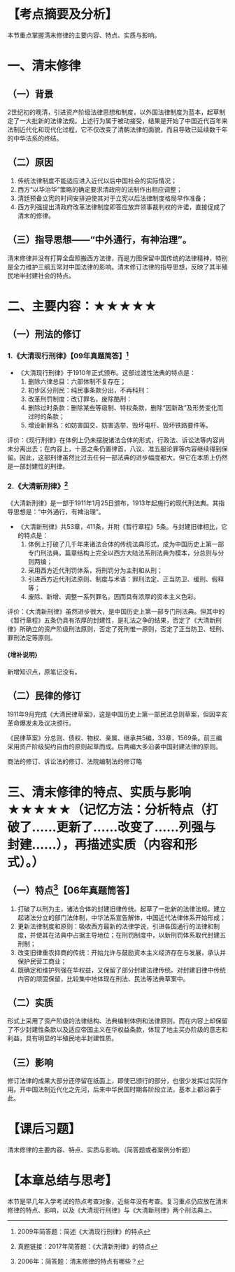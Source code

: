 # 【考点摘要及分析】
本节重点掌握清末修律的主要内容、特点、实质与影响。
# 一、清末修律
## （一）背景
2世纪初的晚清，引进资产阶级法律思想和制度，以外国法律制度为蓝本，起草制定了一大批新的法律法规。上述行为属于被动接受，结果是开始了中国近代百年来法制近代化和现代化过程，它不仅改变了清朝法律的面貌，而且导致已延续数千年的中华法系的终结。
## （二）原因
1. 传统法律制度不能适应进入近代以后中国社会的实际情况；
2. 西方“以华治华”策略的确定要求清政府的法制作出相应调整；
3. 清廷预备立宪的时间安排迫使其对于立宪以后法律制度格局早作准备；
4. 西方列强提出清政府改革法律制度即答应放弃领事裁判权的许诺，直接促成了清末的修律。
## （三）指导思想——“中外通行，有神治理”。
清末修律并没有打算全盘照搬西方法律，而是力图保留中国传统的法律精神，特别是全力维护三纲五常对中国法律的影响。清末修订法律的指导思想，反映了其半殖民地半封建社会的特点。
# 二、主要内容：★★★★★
## （一）刑法的修订
### 1.《大清现行刑律》【09年真题简答】[^1]
- 《大清现行刑律》于1910年正式颁布。这部过渡性法典的特点是：
	1. 删除六律总目：六部体制不复存在；
	2. 初步区分刑民：纯民事条款分出，不再科刑：
	3. 改革刑罚制度：改订罪名，废除酷刑：
	4. 删除过时条款：删除某些等级制、特权条款，删除“因新政”及形势变化而过时的条款；
	5. 增设新罪名：如妨害国交、妨害选举、毁坏电杆、毁坏铁路要件等。

评价：《现行刑律》在体例上仍未摆脱诸法合体的形式，行政法、诉讼法等内容尚未分离出去；在内容上，十恶之条仍置律首，八议、准五服论罪等内容继续得到保留。因此，这部刑律虽然比过去任何一部法典的进步幅度都大，但它在本质上仍然是一部封建性的刑律。
### 2.《大清新刑律》[^2]
《大清新刑律》是一部于1911年1月25日颁布，1913年起施行的现代刑法典。其指导思想是：“中外通行，有裨治理”。

- 《大清新刑律》共53章，411条，并附《暂行章程》5条。与封建旧律相比，它的特点是：
	1. 体例上打破了几千年来诸法合体的传统法典形式，成为中国历史上第一部专门刑法典。篇章结构上完全以西方大陆法系刑法典为模本，分总则与分则两编；
	2. 采用西方近代刑罚体系，将刑罚分为主刑和从刑；
	3. 引进西方近代刑法原则、制度与术语：罪刑法定、正当防卫、缓刑、假释等；
	4. 废除、新增、调整一系列罪名。因而具有浓厚的资本主义色彩。

评价：《大清新刑律》虽然进步很大，是中国历史上第一部专门刑法典。但其中的《暂行章程》五条仍具有浓厚的封建性，是礼法之争的结果，否定了《大清新刑律》所确立的资产阶级刑法原则，否定了死刑惟一原则，否定了正当防卫、轻刑、罪刑法定等原则。

#### {增补说明}
新增知识点，原笔记没有。
## （二）民律的修订
1911年9月完成《大清民律草案》，这是中国历史上第一部民法总则草案，但因辛亥革命爆发未及议决颁行。

《民律草案》分总则、债权、物权、亲属、继承共5编，33章，1569条。前三编采用资产阶级契约自由的原则起草而成。后两编大多沿袭中国封建法律的原则。

商法的修订、诉讼法的修订、法院编制法的修订略
# 三、清末修律的特点、实质与影响★★★★★（记忆方法：分析特点（打破了……更新了……改变了……列强与封建……），再描述实质（内容和形式）。）
## （一）特点[^3]【06年真题筒答】
1. 打破了以刑为主，诸法合体的封建旧律传统。起草了一批新的法律法规。建立起诸法分立的部门法体制，中华法系宣告解体，中国近代法律体系开始形成；
2. 更新法律制度和原则：吸收西方最新的法律学说，引进各国通行的法律和制度，并使其在法典中占据主导地位；在刑罚制度中，以新刑罚体系取代封建五刑制；
3. 改变旧律重农抑商的传统：开始允许与鼓励资本主义经济存在与发展，承认并保护民营工商业；
4. 既确定和维护列强在华权益，又保留了部分封建法律传统。对封建旧律中传统内容的顽固保留，比较集中地体现在刑法、民法等法典草案中。
## （二）实质
形式上采用了资产阶级的法律结构、法典编制体例和法律原则，而在内容上却保留了不少封建性条款以及适应帝国主义在华权益条款，体现了地主买办阶级的意志和利益，具有明显的半殖民地半封建性质。
## （三）影响
修订法律的成果大部分还停留在纸面上，即使已颁行的部分，也很少发挥过实际作用。开中国法制近代化之先河，后来中华民国时期各阶段立法，基本上都沿袭于此。
# 【课后习题】
清末修律的主要内容、特点、实质与影响。（简答题或者案例分析题）
# 【本章总结与思考】
本节是早几年入学考试的热点考查对象，近些年没有考查。复习重点仍应放在清末修律的特点、影响，以及《大清现行刑律》与《大清新刑律》两个刑法典上。

[^1]:2009年简答题：简述《大清现行刑律》的特点
[^2]:真题链接：2017年简答题：《大清新刑律》的特点
[^3]:2006年：简答题：清末修律的特点有哪些？